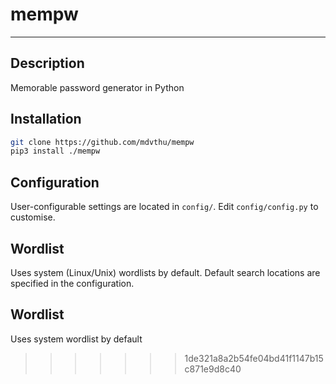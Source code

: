 # mempw
-------

## Description
Memorable password generator in Python

## Installation
```bash
git clone https://github.com/mdvthu/mempw
pip3 install ./mempw
```

## Configuration
User-configurable settings are located in `config/`.
Edit `config/config.py` to customise.

## Wordlist
Uses system (Linux/Unix) wordlists by default.
Default search locations are specified in the configuration.

## Wordlist
Uses system wordlist by default
>>>>>>> 1de321a8a2b54fe04bd41f1147b15c871e9d8c40
